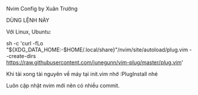 Nvim Config by Xuân Trường

DÙNG LỆNH NÀY

Với Linux, Ubuntu:

sh -c 'curl -fLo "${XDG_DATA_HOME:-$HOME/.local/share}"/nvim/site/autoload/plug.vim --create-dirs \
       https://raw.githubusercontent.com/junegunn/vim-plug/master/plug.vim'


Khi tải xong tài nguyên về máy tại init.vim nhớ :PlugInstall nhé

Luôn cập nhật nvim mới nên có nhiều commit.
